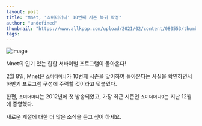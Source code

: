 ```yaml
---
layout: post
title: "Mnet, '쇼미더머니' 10번째 시즌 복귀 확정"
author: "undefined"
thumbnail: "https://www.allkpop.com/upload/2021/02/content/080553/thumb/1612781584-smtm9-collage.jpg"
tags: 
---
```



![image](https://www.allkpop.com/upload/2021/02/content/080553/1612781584-smtm9-collage.jpg)

Mnet의 인기 있는 힙합 서바이벌 프로그램이 돌아온다!

2월 8일, Mnet은 `쇼미더머니`가 10번째 시즌을 맞이하여 돌아온다는 사실을 확인하면서 하반기 프로그램 구성에 주력할 것이라고 덧붙였다.

한편, `쇼미더머니`는 2012년에 첫 방송되었고, 가장 최근 시즌인 `쇼미더머니9`는 지난 12월에 종영했다.

새로운 계절에 대한 더 많은 소식을 듣고 싶어 하세요.